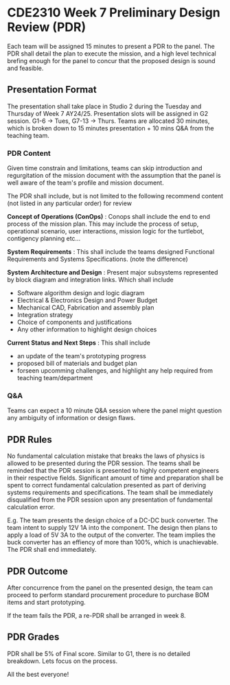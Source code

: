 # CDE2310 Week 7 Preliminary Design Review (PDR)
Each team will be assigned 15 minutes to present a PDR to the panel. The PDR shall detail the plan to execute the mission, and a high level technical brefing enough for the panel to concur that the proposed design is sound and feasible. 

## Presentation Format
The presentation shall take place in Studio 2 during the Tuesday and Thursday of Week 7 AY24/25. Presentation slots will be assigned in G2 session. G1-6 -> Tues, G7-13 -> Thurs.
Teams are allocated 30 minutes, which is broken down to 15 minutes presentation + 10 mins Q&A from the teaching team. 

### PDR Content
Given time constrain and limitations, teams can skip introduction and regurgitation of the mission document with the assumption that the panel is well aware of the team's profile and mission document.

The PDR shall include, but is not limited to the following recommend content (not listed in any particular order) for review

**Concept of Operations (ConOps)**
: Conops shall include the end to end process of the mission plan. This may include the process of setup, operational scenario, user interactions, mission logic for the turtlebot, contigency planning etc...

**System Requirements**
: This shall include the teams designed Functional Requirements and Systems Specifications. (note the difference)

**System Architecture and Design**
: Present major subsystems represented by block diagram and integration links. Which shall include
- Software algorithm design and logic diagram
- Electrical & Electronics Design and Power Budget
- Mechanical CAD, Fabrication and assembly plan
- Integration strategy
- Choice of components and justifications
- Any other information to highlight design choices

**Current Status and Next Steps**
: This shall include 
- an update of the team's prototyping progress
- proposed bill of materials and budget plan
- forseen upcomming challenges, and highlight any help required from teaching team/department

### Q&A
Teams can expect a 10 minute Q&A session where the panel might question any ambiguity of information or design flaws.

## PDR Rules
No fundamental calculation mistake that breaks the laws of physics is allowed to be presented during the PDR session. The teams shall be reminded that the PDR session is presented to highly competent engineers in their respective fields. Significant amount of time and preparation shall be spent to correct fundamental calculation presented as part of deriving systems requirements and specifications. The team shall be immediately disqualified from the PDR session upon any presentation of fundamental calculation error.

E.g. 
The team presents the design choice of a DC-DC buck converter. The team intent to supply 12V 1A into the component. The design then plans to apply a load of 5V 3A to the output of the converter. The team implies the buck converter has an effiency of more than 100%, which is unachievable. The PDR shall end immediately. 

## PDR Outcome
After concurrence from the panel on the presented design, the team can proceed to perform standard procurement procedure to purchase BOM items and start prototyping.

If the team fails the PDR, a re-PDR shall be arranged in week 8. 

## PDR Grades
PDR shall be 5% of Final score. Similar to G1, there is no detailed breakdown. Lets focus on the process.

All the best everyone!
